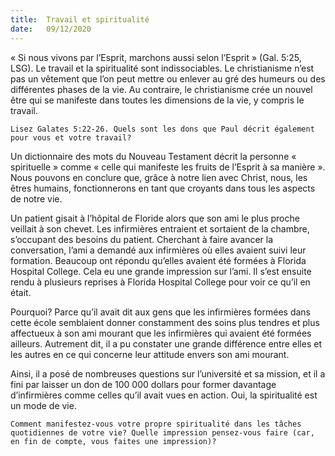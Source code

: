 ```yaml
---
title:  Travail et spiritualité
date:   09/12/2020
---
```


« Si nous vivons par l’Esprit, marchons aussi selon l’Esprit » (Gal. 5:25, LSG). Le travail et la spiritualité sont indissociables. Le christianisme n’est pas un vêtement que l’on peut mettre ou enlever au gré des humeurs ou des différentes phases de la vie. Au contraire, le christianisme crée un nouvel être qui se manifeste dans toutes les dimensions de la vie, y compris le travail.

`Lisez Galates 5:22-26. Quels sont les dons que Paul décrit également pour vous et votre travail?`

Un dictionnaire des mots du Nouveau Testament décrit la personne « spirituelle » comme « celle qui manifeste les fruits de l’Esprit à sa manière ». Nous pouvons en conclure que, grâce à notre lien avec Christ, nous, les êtres humains, fonctionnerons en tant que croyants dans tous les aspects de notre vie.

Un patient gisait à l’hôpital de Floride alors que son ami le plus proche veillait à son chevet. Les infirmières entraient et sortaient de la chambre, s’occupant des besoins du patient. Cherchant à faire avancer la conversation, l’ami a demandé aux infirmières où elles avaient suivi leur formation. Beaucoup ont répondu qu’elles avaient été formées à Florida Hospital College. Cela eu une grande impression sur l’ami. Il s’est ensuite rendu à plusieurs reprises à Florida Hospital College pour voir ce qu’il en était.

Pourquoi? Parce qu’il avait dit aux gens que les infirmières formées dans cette école semblaient donner constamment des soins plus tendres et plus affectueux à son ami mourant que les infirmières qui avaient été formées ailleurs. Autrement dit, il a pu constater une grande différence entre elles et les autres en ce qui concerne leur attitude envers son ami mourant.

Ainsi, il a posé de nombreuses questions sur l’université et sa mission, et il a fini par laisser un don de 100 000 dollars pour former davantage d’infirmières comme celles qu’il avait vues en action. Oui, la spiritualité est un mode de vie.

`Comment manifestez-vous votre propre spiritualité dans les tâches quotidiennes de votre vie? Quelle impression pensez-vous faire (car, en fin de compte, vous faites une impression)?`